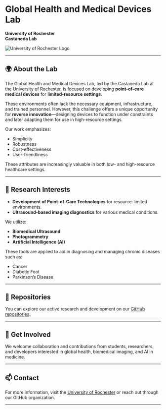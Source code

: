 # Global Health and Medical Devices Lab

**University of Rochester**  
**Castaneda Lab**

![University of Rochester Logo](https://upload.wikimedia.org/wikipedia/en/thumb/6/60/Rochester_Yellowjackets_logo.svg/1200px-Rochester_Yellowjackets_logo.svg.png) <!-- Replace with local image if needed -->

---

## 🌍 About the Lab

The Global Health and Medical Devices Lab, led by the Castaneda Lab at the University of Rochester, is focused on developing **point-of-care medical devices** for **limited-resource settings**.

These environments often lack the necessary equipment, infrastructure, and trained personnel. However, this challenge offers a unique opportunity for **reverse innovation**—designing devices to function under constraints and later adapting them for use in high-resource settings.

Our work emphasizes:
- Simplicity
- Robustness
- Cost-effectiveness
- User-friendliness

These attributes are increasingly valuable in both low- and high-resource healthcare settings.

---

## 🧠 Research Interests

- **Development of Point-of-Care Technologies** for resource-limited environments.
- **Ultrasound-based imaging diagnostics** for various medical conditions.

We utilize:
- **Biomedical Ultrasound**
- **Photogrammetry**
- **Artificial Intelligence (AI)**

These tools are applied to aid in diagnosing and managing chronic diseases such as:
- Cancer
- Diabetic Foot
- Parkinson’s Disease

---

## 📂 Repositories

You can explore our active research and development on our [GitHub repositories](https://github.com/orgs/castanedalab/repositories).

---

## 🔗 Get Involved

We welcome collaboration and contributions from students, researchers, and developers interested in global health, biomedical imaging, and AI in medicine.

---

## 📫 Contact

For more information, visit the [University of Rochester](https://www.rochester.edu) or reach out through our GitHub organization.

---

